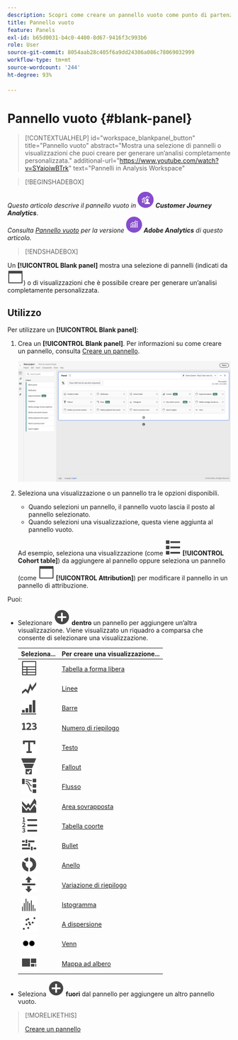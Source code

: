 ```yaml
---
description: Scopri come creare un pannello vuoto come punto di partenza per qualsiasi visualizzazione.
title: Pannello vuoto
feature: Panels
exl-id: b65d0031-b4c0-4400-8d67-9416f3c993b6
role: User
source-git-commit: 8054aab28c405f6a9dd24306a086c78069032999
workflow-type: tm+mt
source-wordcount: '244'
ht-degree: 93%

---
```


# Pannello vuoto {#blank-panel}

<!-- markdownlint-disable MD034 -->

>[!CONTEXTUALHELP]
>id="workspace_blankpanel_button"
>title="Pannello vuoto"
>abstract="Mostra una selezione di pannelli o visualizzazioni che puoi creare per generare un’analisi completamente personalizzata."
>additional-url="https://www.youtube.com/watch?v=SYaioiwBTrk" text="Pannelli in Analysis Workspace"

<!-- markdownlint-enable MD034 -->


>[!BEGINSHADEBOX]

_Questo articolo descrive il pannello vuoto in_ ![CustomerJourneyAnalytics](/help/assets/icons/CustomerJourneyAnalytics.svg) _**Customer Journey Analytics**_.<br/>_Consulta [Pannello vuoto](https://experienceleague.adobe.com/it/docs/analytics/analyze/analysis-workspace/panels/blank-panel) per la versione_ ![AdobeAnalytics](/help/assets/icons/AdobeAnalytics.svg) _**Adobe Analytics** di questo articolo._

>[!ENDSHADEBOX]


Un **[!UICONTROL Blank panel]** mostra una selezione di pannelli (indicati da ![WebPage](/help/assets/icons/WebPage.svg)) o di visualizzazioni che è possibile creare per generare un’analisi completamente personalizzata.

## Utilizzo

Per utilizzare un **[!UICONTROL Blank panel]**:

1. Crea un **[!UICONTROL Blank panel]**. Per informazioni su come creare un pannello, consulta [Creare un pannello](panels.md#create-a-panel).

   ![Creare un pannello](assets/create-panel.png)



1. Seleziona una visualizzazione o un pannello tra le opzioni disponibili.


   * Quando selezioni un pannello, il pannello vuoto lascia il posto al pannello selezionato.
   * Quando selezioni una visualizzazione, questa viene aggiunta al pannello vuoto.

   Ad esempio, seleziona una visualizzazione (come ![ViewList](/help/assets/icons/ViewList.svg) **[!UICONTROL Cohort table]**) da aggiungere al pannello oppure seleziona un pannello (come ![WebPage](/help/assets/icons/WebPage.svg) **[!UICONTROL Attribution]**) per modificare il pannello in un pannello di attribuzione.



Puoi:

* Selezionare ![AddCircle](/help/assets/icons/AddCircle.svg) **dentro** un pannello per aggiungere un’altra visualizzazione. Viene visualizzato un riquadro a comparsa che consente di selezionare una visualizzazione.

  | Seleziona... | Per creare una visualizzazione... |
  |---|---|
  | ![Tabella](/help/assets/icons/Table.svg) | [Tabella a forma libera](/help/analysis-workspace/visualizations/freeform-table/freeform-table.md) |
  | ![Linee](/help/assets/icons/GraphTrend.svg) | [Linee](/help/analysis-workspace/visualizations/line.md) |
  | ![GraphBarVertical](/help/assets/icons/GraphBarVertical.svg) | [Barre](/help/analysis-workspace/visualizations/bar.md) |
  | ![123](/help/assets/icons/123.svg) | [Numero di riepilogo](/help/analysis-workspace/visualizations/summary-number-change.md) |
  | ![Testo](/help/assets/icons/Text.svg) | [Testo](/help/analysis-workspace/visualizations/text.md) |
  | ![Funnel di conversione](/help/assets/icons/ConversionFunnel.svg) | [Fallout](/help/analysis-workspace/visualizations/fallout/fallout-flow.md) |
  | ![Flusso di lavoro](/help/assets/icons/GraphPathing.svg) | [Flusso](/help/analysis-workspace/visualizations/c-flow/flow.md) |
  | ![Area grafica sovrapposta](/help/assets/icons/GraphAreaStacked.svg) | [Area sovrapposta](/help/analysis-workspace/visualizations/area.md) |
  | ![Testo numerato](/help/assets/icons/TextNumbered.svg) | [Tabella coorte](/help/analysis-workspace/visualizations/cohort-table/t-cohort.md) |
  | ![Grafico bullet](/help/assets/icons/GraphBullet.svg) | [Bullet](/help/analysis-workspace/visualizations/bullet-graph.md) |
  | ![Grafico ad anello](/help/assets/icons/GraphDonut.svg) | [Anello](/help/analysis-workspace/visualizations/donut.md) |
  | ![Sposta verso l’alto o il basso](/help/assets/icons/MoveUpDown.svg) | [Variazione di riepilogo](/help/analysis-workspace/visualizations/summary-number-change.md) |
  | ![Istogramma](/help/assets/icons/Histogram.svg) | [Istogramma](/help/analysis-workspace/visualizations/histogram.md) |
  | ![Grafico a dispersione](/help/assets/icons/GraphScatter.svg) | [A dispersione](/help/analysis-workspace/visualizations/scatterplot.md) |
  | ![Tipo](/help/assets/icons/TwoDots.svg) | [Venn](/help/analysis-workspace/visualizations/venn.md) |
  | ![Grafico ad albero](/help/assets/icons/GraphTree.svg) | [Mappa ad albero](/help/analysis-workspace/visualizations/treemap.md) |

* Seleziona ![AddCircle](/help/assets/icons/AddCircle.svg) **fuori** dal pannello per aggiungere un altro pannello vuoto.


>[!MORELIKETHIS]
>
>[Creare un pannello](/help/analysis-workspace/c-panels/panels.md#create-a-panel)
>
